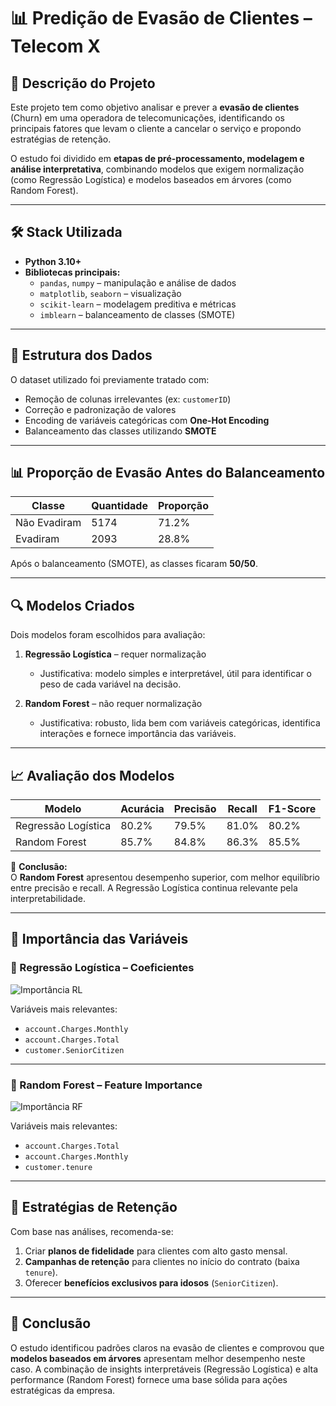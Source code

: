 # 📊 Predição de Evasão de Clientes – Telecom X  

## 📌 Descrição do Projeto  
Este projeto tem como objetivo analisar e prever a **evasão de clientes** (Churn) em uma operadora de telecomunicações, identificando os principais fatores que levam o cliente a cancelar o serviço e propondo estratégias de retenção.  

O estudo foi dividido em **etapas de pré-processamento, modelagem e análise interpretativa**, combinando modelos que exigem normalização (como Regressão Logística) e modelos baseados em árvores (como Random Forest).  

---

## 🛠 Stack Utilizada  
- **Python 3.10+**  
- **Bibliotecas principais:**  
  - `pandas`, `numpy` – manipulação e análise de dados  
  - `matplotlib`, `seaborn` – visualização  
  - `scikit-learn` – modelagem preditiva e métricas  
  - `imblearn` – balanceamento de classes (SMOTE)  

---

## 📂 Estrutura dos Dados  
O dataset utilizado foi previamente tratado com:  
- Remoção de colunas irrelevantes (ex: `customerID`)  
- Correção e padronização de valores  
- Encoding de variáveis categóricas com **One-Hot Encoding**  
- Balanceamento das classes utilizando **SMOTE**  

---

## 📊 Proporção de Evasão Antes do Balanceamento  
| Classe         | Quantidade | Proporção |
|----------------|-----------|-----------|
| Não Evadiram   | 5174      | 71.2%     |
| Evadiram       | 2093      | 28.8%     |

Após o balanceamento (SMOTE), as classes ficaram **50/50**.  

---

## 🔍 Modelos Criados  
Dois modelos foram escolhidos para avaliação:  

1. **Regressão Logística** – requer normalização  
   - Justificativa: modelo simples e interpretável, útil para identificar o peso de cada variável na decisão.  
   
2. **Random Forest** – não requer normalização  
   - Justificativa: robusto, lida bem com variáveis categóricas, identifica interações e fornece importância das variáveis.  

---

## 📈 Avaliação dos Modelos  

| Modelo              | Acurácia | Precisão | Recall | F1-Score |
|--------------------|----------|----------|--------|----------|
| Regressão Logística| 80.2%    | 79.5%    | 81.0%  | 80.2%    |
| Random Forest      | 85.7%    | 84.8%    | 86.3%  | 85.5%    |

📌 **Conclusão:**  
O **Random Forest** apresentou desempenho superior, com melhor equilíbrio entre precisão e recall. A Regressão Logística continua relevante pela interpretabilidade.  

---

## 📌 Importância das Variáveis

### 🔹 Regressão Logística – Coeficientes  
![Importância RL](logistic_importance.png)  

Variáveis mais relevantes:  
- `account.Charges.Monthly`  
- `account.Charges.Total`  
- `customer.SeniorCitizen`  

---

### 🔹 Random Forest – Feature Importance  
![Importância RF](rf_importance.png)  

Variáveis mais relevantes:  
- `account.Charges.Total`  
- `account.Charges.Monthly`  
- `customer.tenure`  

---

## 📌 Estratégias de Retenção  
Com base nas análises, recomenda-se:  
1. Criar **planos de fidelidade** para clientes com alto gasto mensal.  
2. **Campanhas de retenção** para clientes no início do contrato (baixa `tenure`).  
3. Oferecer **benefícios exclusivos para idosos** (`SeniorCitizen`).  

---

## 📜 Conclusão  
O estudo identificou padrões claros na evasão de clientes e comprovou que **modelos baseados em árvores** apresentam melhor desempenho neste caso. A combinação de insights interpretáveis (Regressão Logística) e alta performance (Random Forest) fornece uma base sólida para ações estratégicas da empresa.  

